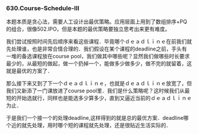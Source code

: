 ### 630.Course-Schedule-III

本题本质是贪心法，需要人工设计出最优策略。应用层面上用到了数组排序+PQ的组合，很像502.IPO，但是本题的最优策略要独立思考出来更有难度。

我们尝试按照时间先后顺序来看这些课程．毕竟哪个ｄｅａｄｌｉｎｅ在前我们就先处理谁，也是非常合情合理的．我们假设在某个课程的deadline之前，手头有一堆的备选课程放在course pool，我们做其中哪些呢？显然我们做哪些时长要求最少的，从最短的做起，做一个扔掉一个，能做多少做多少，做不完的就留着，这就是最优的方案了．

那么接下来又到了下一个ｄｅａｄｌｉｎｅ，也就是ｄｅａｄｌｉｎｅ放宽了，但我们又新添了一门课放进了course pool里．我们是什么策略呢？这时候我们从最短的开始选就行，同样也是能选多少算多少，直到又逼近当前的ｄｅａｄｌｉｎｅ为止．

于是我们一个接一个的处理deadline,这样得到的就是总的最优方案．deadline哪个近的就先处理，用时哪个短的课程就先处理，还是很贴近生活实际的．
